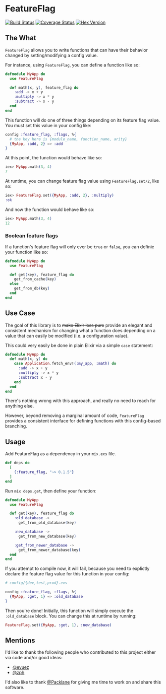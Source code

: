 # FeatureFlag

[![Build Status](https://secure.travis-ci.org/MainShayne233/feature_flag.svg?branch=master "Build Status")](http://travis-ci.org/MainShayne233/feature_flag)
[![Coverage Status](https://coveralls.io/repos/github/MainShayne233/feature_flag/badge.svg?branch=master)](https://coveralls.io/github/MainShayne233/feature_flag?branch=master)
[![Hex Version](http://img.shields.io/hexpm/v/feature_flag.svg?style=flat)](https://hex.pm/packages/feature_flag)

## The What

`FeatureFlag` allows you to write functions that can have their behavior changed by setting/modifying a config value.

For instance, using `FeatureFlag`, you can define a function like so:

```elixir
defmodule MyApp do
  use FeatureFlag

  def math(x, y), feature_flag do
    :add -> x + y
    :multiply -> x * y
    :subtract -> x - y
  end
end
```

This function will do one of three things depending on its feature flag value. You must set this value in your config like:

```elixir
config :feature_flag, :flags, %{
  # the key here is {module_name, function_name, arity}
  {MyApp, :add, 2} => :add
}
```

At this point, the function would behave like so:

```elixir
iex> MyApp.math(3, 4)
7
```

At runtime, you can change feature flag value using `FeatureFlag.set/2`, like so:

```elixir
iex> FeatureFlag.set({MyApp, :add, 2}, :multiply)
:ok
```

And now the function would behave like so:

```elixir
iex> MyApp.math(3, 4)
12
```

### Boolean feature flags

If a function's feature flag will only ever be `true` or `false`, you can definie your function like so:

```elixir
defmodule MyApp do
  use FeatureFlag

  def get(key), feature_flag do
    get_from_cache(key)
  else
    get_from_db(key)
  end
end
```

## Use Case

The goal of this library is to ~~make Elixir less pure~~ provide an elegant and consistent mechanism for changing what a function does depending on a value that can easily be modified (i.e. a configuration value).

This could very easily be done in plain Elixir via a simple `case` statement:

```elixir
defmodule MyApp do
  def math(x, y) do
    case Application.fetch_env!(:my_app, :math) do
      :add -> x + y
      :multiply -> x * y
      :subtract x - y
    end
  end
end
```

There's nothing wrong with this approach, and really no need to reach for anything else.

However, beyond removing a marginal amount of code, `FeatureFlag` provides a consistent interface for defining functions with this config-based branching.

## Usage

Add FeatureFlag as a dependency in your `mix.exs` file.

```elixir
def deps do
  [
    {:feature_flag, "~> 0.1.5"}
  ]
end
```

Run `mix deps.get`, then define your function:

```elixir
defmodule MyApp
  use FeatureFlag

  def get(key), feature_flag do
    :old_database ->
      get_from_old_database(key)

    :new_database ->
      get_from_new_database(key)

    :get_from_newer_database ->
      get_from_newer_database(key)
  end
end
```

If you attempt to compile now, it will fail, because you need to explictly declare the feature flag value for this function in your config:

```elixir
# config/{dev,test,prod}.exs

config :feature_flag, :flags, %{
  {MyApp, :get, 1} => :old_database
}
```

Then you're done! Initially, this function will simply execute the `:old_database` block. You can change this at runtime by running:

```elixir
FeatureFlag.set({MyApp, :get, 1}, :new_database)
```

## Mentions

I'd like to thank the following people who contributed to this project either via code and/or good ideas:
- [@evuez](https://github.com/evuez)
- [@zph](https://github.com/zph)

I'd also like to thank [@Packlane](https://github.com/Packlane) for giving me time to work on and share this software.

